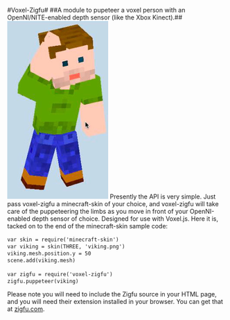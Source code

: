 #Voxel-Zigfu#
##A module to pupeteer a voxel person with an OpenNI/NITE-enabled depth sensor (like the Xbox Kinect).##
![Screenshot](screenshot.jpg)
Presently the API is very simple.  Just pass voxel-zigfu a minecraft-skin of your choice, and voxel-zigfu will take care of the puppeteering the limbs as you move in front of your OpenNI-enabled depth sensor of choice.  Designed for use with Voxel.js.  Here it is, tacked on to the end of the minecraft-skin sample code:

	var skin = require('minecraft-skin')
	var viking = skin(THREE, 'viking.png')
	viking.mesh.position.y = 50
	scene.add(viking.mesh)

	var zigfu = require('voxel-zigfu')
	zigfu.puppeteer(viking)
Please note you will need to include the Zigfu source in your HTML page, and you will need their extension installed in your browser.  You can get that at [zigfu.com](http://zigfu.com/).